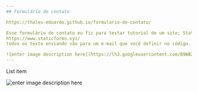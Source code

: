 ```yaml
---
## Formulário de contato

https://thales-eduardo.github.io/formulario-de-contato/

Esse formulário de contato eu fiz para testar tutorial de um site; Static Forms
https://www.staticforms.xyz/
todos os texto enviando vão para um e-mail que você definir no código.

![enter image description here](https://lh3.googleusercontent.com/B9WB2_ZFyLDyR3me1ItVNK2Z70uov9NXrvxLhbH0nZadae7BNyK1WF8CEnj3SOevPcJgJJGtSnv8e7lPukDuc8molgNgf58KFh70fLeNYbyEzCe1w4TW5WDdkhw_n9L51NWOmPE8AWJ3VIeALvCBL5Me-LxZBSuOmxEeiEKnik3_TG4xFd-DYZJK-ymilGNWCeJZFVk_l7Cl2EOBMV33cULPv-ggN2unMmZ1BclSCW9J8CfWIUWDkzQaiNV8jfB9Z0HIdnlzl6nR3Fe7e_Hg6rDFGvrsy2hsCr9lsp1YecPTzeRx7fegxbFfqWdclQ2Wzi2yyxaZA133_JIOs2AYhERuSJzLsRqDzfE32p5OeSCXG_B3et5govrnoAIW8arIl6gW9DDuqVluyFpu7GWRGLktHJP3HrpSyYNum9-Q7Wu39cSMdPzntpC6oZnV6FEsSbjqaRylBGerYyxgP0k6EkYxWTggNntDdXRQmtPGglHgBDKeFkaK4jl-a1Ua-GiTynNIOkW0UnE-HIeg1RaLmueSGBKeMmLPfKJvmelGaHWf2WAeOqTdiOtPHpvoilO9T-qidZtFHQSH6NjRfq_Q37A1aH2fLnqKzWdIg0URuWMunRKGFTiDE1nb3oRvgrfRJUd71HDfp3lPNU36bsCwxk5an_0pERTgDBUinoroMnC-HMVCYiLeYDt87p-COcRPy3NQiUvRdRtiV1zdxv2ooA=w549-h612-no?authuser=0)
---
```


List item

![enter image description here](https://lh3.googleusercontent.com/7DZtBttA_jB0Ixpj0aeK1NLiSImiwmDDVROC3kFlbJvQp5vBQqG_V0GHPOtzalm1rpUd4DpEkl-QppXBtlJRdo9L_jGXEMZCZHvlat0O8gevQ9pNBmjqURqInAdYg_OVTYB_2hPUAxnsDAMuxAKFlFhc8HCoxKFcjeuWRq0UUiK08j6T1ET0yavSWnBQgos9bYfQiN2Ccte_opSDSfIvxH1sBCSuRXT2F4UOJLswQUN0euOi0Qe3Hvgt_1baF24UI5_zHC9hNrZIpqqmJgy1d-8WctyAQg3esoCke0lBBDCR15T1get8Vd59yG-8nZNQsIjy1ahsL_Le4e_sA-NNM9j-F71t_Ge31r7v5W0-Wsio6i0UFHY7qe9QWt_BlceyaDkfCN9RLvow6jCunBF4bmIyw96o9y3hqsS94JpaeIIC85ZU8arzMYTyOk5YkmFNW3ZxJ9RMrQVSnxcansJUnRgMQ2nc2PJtc-S7w8TWELs_kLvbBpsM0Bv7_FYaJXTWLDtH71elvqNRLwzT4I7EdPm_7yY9YMwbZnL2UKHk5IM1E9CG7Dc5vcO-rr8hx4UqfpeZp0oCzlvGxUnqtjDb6WAtAUPKTahZXKEa4LipLjeYAMcbCtm_CFo-jn3VnEQUKXl_FpXZlbWa8OD5RrNzSJ04LSyt8PgF61Lfl2L2iiGGqgbjZ3VfE9SUVYjDkyvCGPdY8KZGGICZVgJIL_FZ-A=w552-h456-no?authuser=0)
